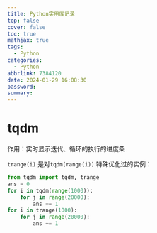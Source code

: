 ```yaml
---
title: Python实用库记录
top: false
cover: false
toc: true
mathjax: true
tags:
  - Python
categories:
  - Python
abbrlink: 7384120
date: 2024-01-29 16:08:30
password:
summary:
---
```


# tqdm

作用：实时显示迭代、循环的执行的进度条

`trange(i)` 是对`tqdm(range(i))` 特殊优化过的实例：

```python
from tqdm import tqdm, trange
ans = 0
for i in tqdm(range(1000)):
	for j in range(20000):
        ans += 1
for i in trange(1000):
    for j in range(20000):
        ans += 1
```

